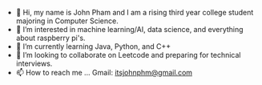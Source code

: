 - 👋 Hi, my name is John Pham and I am a rising third year college student majoring in Computer Science.
- 👀 I’m interested in machine learning/AI, data science, and everything about raspberry pi's.
- 🌱 I’m currently learning Java, Python, and C++
- 💞️ I’m looking to collaborate on Leetcode and preparing for technical interviews.
- 📫 How to reach me ... Gmail: itsjohnphm@gmail.com 

<!---
JohnPhm/JohnPhm is a ✨ special ✨ repository because its `README.md` (this file) appears on your GitHub profile.
You can click the Preview link to take a look at your changes.
--->

